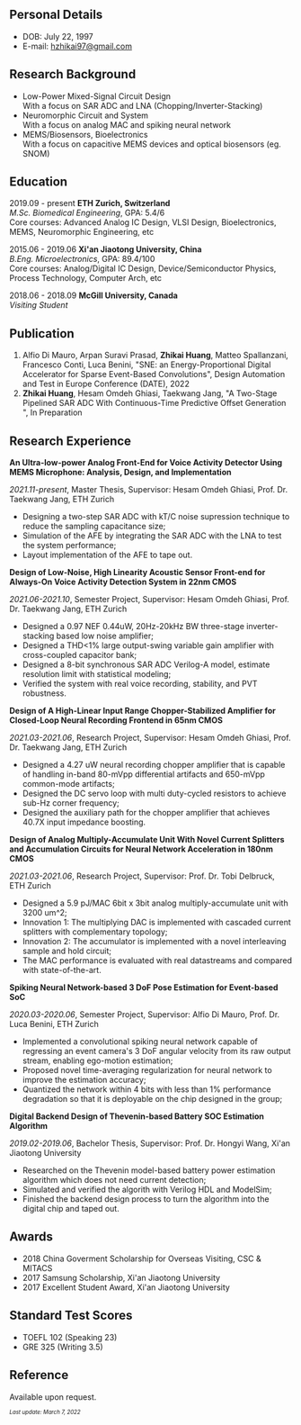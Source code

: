 ## Personal Details

- DOB: July 22, 1997
- E-mail: hzhikai97@gmail.com

## Research Background

- Low-Power Mixed-Signal Circuit Design
<br/>With a focus on SAR ADC and LNA (Chopping/Inverter-Stacking)
- Neuromorphic Circuit and System 
<br/>With a focus on analog MAC and spiking neural network
- MEMS/Biosensors, Bioelectronics
<br/>With a focus on capacitive MEMS devices and optical biosensors (eg. SNOM)

## Education

2019.09 - present **ETH Zurich, Switzerland** 
<br/>*M.Sc. Biomedical Engineering*, GPA: 5.4/6
<br/>Core courses: Advanced Analog IC Design, VLSI Design, Bioelectronics, MEMS, Neuromorphic Engineering, etc

2015.06 - 2019.06 **Xi'an Jiaotong University, China** 
<br/>*B.Eng. Microelectronics*, GPA: 89.4/100
<br/>Core courses: Analog/Digital IC Design, Device/Semiconductor Physics, Process Technology, Computer Arch, etc

2018.06 - 2018.09 **McGill University, Canada** 
<br/>*Visiting Student*

## Publication

1. Alfio Di Mauro, Arpan Suravi Prasad, **Zhikai Huang**, Matteo Spallanzani, Francesco Conti, Luca Benini, "SNE: an Energy-Proportional Digital Accelerator for Sparse Event-Based Convolutions", Design Automation and Test in Europe Conference (DATE), 2022
2. **Zhikai Huang**, Hesam Omdeh Ghiasi, Taekwang Jang, "A Two-Stage Pipelined SAR ADC With Continuous-Time Predictive Offset Generation ", In Preparation


## Research Experience

**An Ultra-low-power Analog Front-End for Voice Activity Detector Using MEMS Microphone: Analysis, Design, and Implementation**

*2021.11-present*, Master Thesis, Supervisor: Hesam Omdeh Ghiasi, Prof. Dr. Taekwang Jang, ETH Zurich

- Designing a two-step SAR ADC with kT/C noise supression technique to reduce the sampling capacitance size;
- Simulation of the AFE by integrating the SAR ADC with the LNA to test the system performance;
- Layout implementation of the AFE to tape out.

**Design of Low-Noise, High Linearity Acoustic Sensor Front-end for Always-On Voice Activity Detection System in 22nm CMOS** 

*2021.06-2021.10*, Semester Project, Supervisor: Hesam Omdeh Ghiasi, Prof. Dr. Taekwang Jang, ETH Zurich

- Designed a 0.97 NEF 0.44uW, 20Hz-20kHz BW three-stage inverter-stacking based low noise amplifier;
- Designed a THD<1% large output-swing variable gain amplifier with cross-coupled capacitor bank;
- Designed a 8-bit synchronous SAR ADC Verilog-A model, estimate resolution limit with statistical modeling;
- Verified the system with real voice recording, stability, and PVT robustness.

**Design of A High-Linear Input Range Chopper-Stabilized Amplifier for Closed-Loop Neural Recording Frontend in 65nm CMOS**

*2021.03-2021.06*, Research Project, Supervisor: Hesam Omdeh Ghiasi, Prof. Dr. Taekwang Jang, ETH Zurich
-  Designed a 4.27 uW neural recording chopper amplifier that is capable of handling in-band 80-mVpp differential artifacts and 650-mVpp common-mode artifacts;
-  Designed the DC servo loop with multi duty-cycled resistors to achieve sub-Hz corner frequency;
-  Designed the auxiliary path for the chopper amplifier that achieves 40.7X input impedance boosting.

**Design of Analog Multiply-Accumulate Unit With Novel Current Splitters and Accumulation Circuits for Neural Network Acceleration in 180nm CMOS**

*2021.03-2021.06*, Research Project, Supervisor: Prof. Dr. Tobi Delbruck, ETH Zurich
- Designed a 5.9 pJ/MAC 6bit x 3bit analog multiply-accumulate unit with 3200 um^2;
- Innovation 1: The multiplying DAC is implemented with cascaded current splitters with complementary topology;
- Innovation 2: The accumulator is implemented with a novel interleaving sample and hold circuit;
- The MAC performance is evaluated with real datastreams and compared with state-of-the-art.

**Spiking Neural Network-based 3 DoF Pose Estimation for Event-based SoC**

*2020.03-2020.06*, Semester Project, Supervisor: Alfio Di Mauro, Prof. Dr. Luca Benini, ETH Zurich
- Implemented a convolutional spiking neural network capable of regressing an event camera's 3 DoF angular velocity from its raw output stream, enabling ego-motion estimation;
- Proposed novel time-averaging regularization for neural network to improve the estimation accuracy;
- Quantized the network within 4 bits with less than 1% performance degradation so that it is deployable on the chip designed in the group;

**Digital Backend Design of Thevenin-based Battery SOC Estimation Algorithm**

*2019.02-2019.06*, Bachelor Thesis, Supervisor: Prof. Dr. Hongyi Wang, Xi'an Jiaotong University
- Researched on the Thevenin model-based battery power estimation algorithm which does not need current detection;
- Simulated and verified the algorith with Verilog HDL and ModelSim;
- Finished the backend design process to turn the algorithm into the digital chip and taped out.

## Awards

- 2018 China Goverment Scholarship for Overseas Visiting, CSC & MITACS
- 2017 Samsung Scholarship, Xi'an Jiaotong University
- 2017 Excellent Student Award, Xi'an Jiaotong University

## Standard Test Scores
- TOEFL 102 (Speaking 23)
- GRE 325 (Writing 3.5)

## Reference
Available upon request.

*<sub><sup>Last update: March 7, 2022</sup></sub>*
